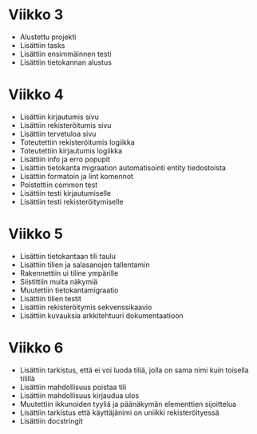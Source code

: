 # Viikko 3

- Alustettu projekti
- Lisättiin tasks
- Lisättiin ensimmäinnen testi
- Lisättiin tietokannan alustus

# Viikko 4

- Lisättiin kirjautumis sivu
- Lisättiin rekisteröitumis sivu
- Lisättiin tervetuloa sivu
- Toteutettiin rekisteröitumis logiikka
- Toteutettiin kirjautumis logiikka
- Lisättiin info ja erro popupit
- Lisättiin tietokanta migraation automatisointi entity tiedostoista
- Lisättiin formatoin ja lint komennot
- Poistettiin common test
- Lisättiin testi kirjautumiselle
- Lisättiin testi rekisteröitymiselle

# Viikko 5
- Lisättiin tietokantaan tili taulu
- Lisättiin tilien ja salasanojen tallentamin
- Rakennettiin ui tiline ympärille
- Siistittiin muita näkymiä
- Muutettiin tietokantamigraatio
- Lisättiin tilien testit
- Lisättiin rekisteröitymis sekvenssikaavio
- Lisättiin kuvauksia arkkitehtuuri dokumentaatioon

# Viikko 6
- Lisättiin tarkistus, että ei voi luoda tiliä, jolla on sama nimi kuin toisella tilillä
- Lisättiin mahdollisuus poistaa tili
- Lisättiin mahdollisuus kirjaudua ulos
- Muutettiin ikkunoiden tyyliä ja päänäkymän elementtien sijoittelua
- Lisättiin tarkistus että käyttäjänimi on uniikki rekisteröityessä
- Lisättiin docstringit